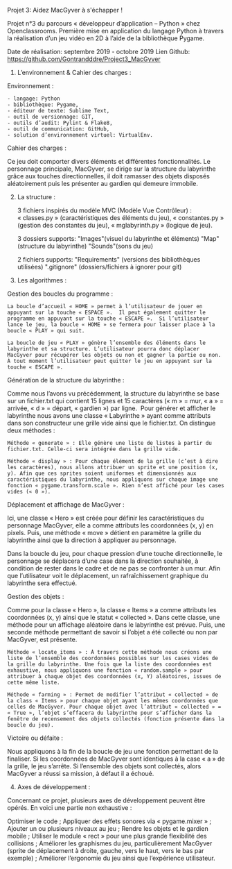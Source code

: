 Projet 3: Aidez MacGyver à s'échapper !

Projet n°3 du parcours « développeur d’application – Python » chez Openclassrooms. Première mise en application du langage Python à travers la réalisation d’un jeu vidéo en 2D à l’aide de la bibliothèque Pygame. 

Date de réalisation: septembre 2019 - octobre 2019
Lien Github: https://github.com/Gontrandddre/Project3_MacGyver


1. L’environnement & Cahier des charges :

Environnement : 

	- langage: Python 
	- bibliothèque: Pygame, 
	- éditeur de texte: Sublime Text, 
	- outil de versionnage: GIT, 
	- outils d’audit: Pylint & Flake8, 
	- outil de communication: GitHub,
	- solution d’environnement virtuel: VirtualEnv.

Cahier des charges :

Ce jeu doit comporter divers éléments et différentes fonctionnalités. 
Le personnage principale, MacGyver, se dirige sur la structure du labyrinthe grâce aux touches directionnelles, il doit ramasser des objets disposés aléatoirement puis les présenter au gardien qui demeure immobile.  


2. La structure :

	3 fichiers inspirés du modèle MVC (Modèle Vue Contrôleur) : « classes.py » (caractéristiques des éléments du jeu), 
« constantes.py » (gestion des constantes du jeu), 
« mglabyrinth.py » (logique de jeu).

	3 dossiers supports:
"Images"(visuel du labyrinthe et éléments)
"Map" (structure du labyrinthe)
"Sounds"(sons du jeu)

	2 fichiers supports:
"Requirements" (versions des bibliothèques utilisées)
".gitignore" (dossiers/fichiers à ignorer pour git)


3. Les algorithmes :

Gestion des boucles du programme :

	La boucle d’accueil « HOME » permet à l’utilisateur de jouer en appuyant sur la touche « ESPACE ».  Il peut également quitter le programme en appuyant sur la touche « ESCAPE ».  Si l’utilisateur lance le jeu, la boucle « HOME » se fermera pour laisser place à la boucle « PLAY » qui suit.

	La boucle de jeu « PLAY » génère l’ensemble des éléments dans le labyrinthe et sa structure. L’utilisateur pourra donc déplacer MacGyver pour récupérer les objets ou non et gagner la partie ou non. À tout moment l’utilisateur peut quitter le jeu en appuyant sur la touche « ESCAPE ».

Génération de la structure du labyrinthe :

Comme nous l’avons vu précédemment, la structure du labyrinthe se base sur un fichier.txt qui contient 15 lignes et 15 caractères (« m » = mur, « a » = arrivée, « d » = départ, « gardien ») par ligne. 
Pour générer et afficher le labyrinthe nous avons une classe « Labyrinthe » ayant comme attributs dans son constructeur une grille vide ainsi que le fichier.txt. On distingue deux méthodes : 

	Méthode « generate » : Elle génère une liste de listes à partir du fichier.txt. Celle-ci sera intégrée dans la grille vide.

	Méthode « display » : Pour chaque élément de la grille (c’est à dire les caractères), nous allons attribuer un sprite et une position (x, y). Afin que ces sprites soient uniformes et dimensionnés aux caractéristiques du labyrinthe, nous appliquons sur chaque image une fonction « pygame.transform.scale ». Rien n’est affiché pour les cases vides (« 0 »). 

Déplacement et affichage de MacGyver :

Ici, une classe « Hero » est créée pour définir les caractéristiques du personnage MacGyver, elle a comme attributs les coordonnées (x, y) en pixels. Puis, une méthode « move » détient en paramètre la grille du labyrinthe ainsi que la direction à appliquer au personnage.

Dans la boucle du jeu, pour chaque pression d’une touche directionnelle, le personnage se déplacera d’une case dans la direction souhaitée, à condition de rester dans le cadre et de ne pas se confronter à un mur. Afin que l’utilisateur voit le déplacement, un rafraîchissement graphique du labyrinthe sera effectué.

Gestion des objets :

Comme pour la classe « Hero », la classe « Items » a comme attributs les coordonnées (x, y) ainsi que le statut « collected ». Dans cette classe, une méthode pour un affichage aléatoire dans le labyrinthe est prévue. Puis, une seconde méthode permettant de savoir si l’objet a été collecté ou non par MacGyver, est présente.

	Méthode « locate_items » : À travers cette méthode nous créons une liste de l’ensemble des coordonnées possibles sur les cases vides de la grille du labyrinthe. Une fois que la liste des coordonnées est exhaustive, nous appliquons une fonction « random.sample » pour attribuer à chaque objet des coordonnées (x, Y) aléatoires, issues de cette même liste.

	Méthode « farming » : Permet de modifier l’attribut « collected » de la class « Items » pour chaque objet ayant les mêmes coordonnées que celles de MacGyver. Pour chaque objet avec l’attribut « collected » = « True », l’objet s’effacera du labyrinthe pour s’afficher dans la fenêtre de recensement des objets collectés (fonction présente dans la boucle du jeu).

Victoire ou défaite :

Nous appliquons à la fin de la boucle de jeu une fonction permettant de la finaliser. Si les coordonnées de MacGyver sont identiques à la case « a » de la grille, le jeu s’arrête. Si l’ensemble des objets sont collectés, alors MacGyver a réussi sa mission, à défaut il a échoué.


4. Axes de développement :

Concernant ce projet, plusieurs axes de développement peuvent être opérés. En voici une partie non exhaustive :

Optimiser le code ;
Appliquer des effets sonores via « pygame.mixer » ;
Ajouter un ou plusieurs niveaux au jeu ;
Rendre les objets et le gardien mobile ;
Utiliser le module « rect » pour une plus grande flexibilité des collisions ;
Améliorer les graphismes du jeu, particulièrement MacGyver (sprite de déplacement à droite, gauche, vers le haut, vers le bas par exemple) ;
Améliorer l’ergonomie du jeu ainsi que l’expérience utilisateur.
